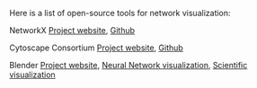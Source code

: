 Here is a list of open-source tools for network visualization:  

NetworkX [Project website](https://networkx.github.io/), [Github](https://github.com/networkx/networkx)  

Cytoscape Consortium [Project website](https://cytoscape.org/), [Github](https://github.com/cytoscape)  

Blender [Project website](https://www.blender.org/), [Neural Network visualization](https://genn-team.github.io/neuron_visualisation/start.html), [Scientific visualization](https://www.cv.nrao.edu/~bkent/blender/)  
